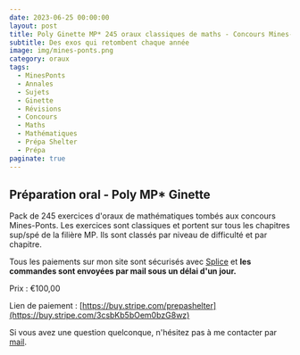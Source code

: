 ```yaml
---
date: 2023-06-25 00:00:00
layout: post
title: Poly Ginette MP* 245 oraux classiques de maths - Concours Mines-Ponts (Payant) 2022
subtitle: Des exos qui retombent chaque année
image: img/mines-ponts.png
category: oraux
tags:
  - MinesPonts
  - Annales
  - Sujets
  - Ginette
  - Révisions
  - Concours
  - Maths
  - Mathématiques
  - Prépa Shelter
  - Prépa
paginate: true
---
```


## Préparation oral - Poly MP* Ginette

Pack de 245 exercices d'oraux de mathématiques tombés aux concours Mines-Ponts. Les exercices sont classiques et portent sur tous les chapitres sup/spé de la filière MP. Ils sont classés par niveau de difficulté et par chapitre. 

Tous les paiements sur mon site sont sécurisés avec [Splice](https://www.stripe.com) et **les commandes sont envoyées par mail sous un délai d'un jour.**

Prix : €100,00

Lien de paiement : [https://buy.stripe.com/prepashelter](https://buy.stripe.com/3csbKb5bOem0bzG8wz)


Si vous avez une question quelconque, n'hésitez pas à me contacter par [mail](https://www.prepashelter.com/contact/).

